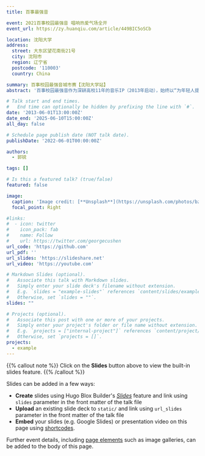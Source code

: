 ```yaml
---
title: 百事最强音

event: 2021百事校园最强音 唱响热爱气场全开
event_url: https://zy.huanqiu.com/article/449BIC5oSCb

location: 沈阳大学
address:
  street: 大东区望花南街21号
  city: 沈阳市
  region: 辽宁省
  postcode: '110003'
  country: China

summary: 百事校园最强音城市赛【沈阳大学站】
abstract: '百事校园最强音作为深耕高校11年的音乐IP（2013年启动），始终以“为年轻人提供舞台”为核心使命。2024年品牌主张升级为“渴望就可能（THIRSTY FOR MORE）”，沈阳大学站延续这一精神，鼓励学生突破自我，用音乐表达热爱。'

# Talk start and end times.
#   End time can optionally be hidden by prefixing the line with `#`.
date: '2013-06-01T13:00:00Z'
date_end: '2025-06-10T15:00:00Z'
all_day: false

# Schedule page publish date (NOT talk date).
publishDate: '2022-06-01T00:00:00Z'

authors:
  - 郭锐

tags: []

# Is this a featured talk? (true/false)
featured: false

image:
  caption: 'Image credit: [**Unsplash**](https://unsplash.com/photos/bzdhc5b3Bxs)'
  focal_point: Right

#links:
#  - icon: twitter
#    icon_pack: fab
#    name: Follow
#    url: https://twitter.com/georgecushen
url_code: 'https://github.com'
url_pdf: ''
url_slides: 'https://slideshare.net'
url_video: 'https://youtube.com'

# Markdown Slides (optional).
#   Associate this talk with Markdown slides.
#   Simply enter your slide deck's filename without extension.
#   E.g. `slides = "example-slides"` references `content/slides/example-slides.md`.
#   Otherwise, set `slides = ""`.
slides: ""

# Projects (optional).
#   Associate this post with one or more of your projects.
#   Simply enter your project's folder or file name without extension.
#   E.g. `projects = ["internal-project"]` references `content/project/deep-learning/index.md`.
#   Otherwise, set `projects = []`.
projects:
  - example
---
```


{{% callout note %}}
Click on the **Slides** button above to view the built-in slides feature.
{{% /callout %}}

Slides can be added in a few ways:

- **Create** slides using Hugo Blox Builder's [_Slides_](https://docs.hugoblox.com/reference/content-types/) feature and link using `slides` parameter in the front matter of the talk file
- **Upload** an existing slide deck to `static/` and link using `url_slides` parameter in the front matter of the talk file
- **Embed** your slides (e.g. Google Slides) or presentation video on this page using [shortcodes](https://docs.hugoblox.com/reference/markdown/).

Further event details, including [page elements](https://docs.hugoblox.com/reference/markdown/) such as image galleries, can be added to the body of this page.
